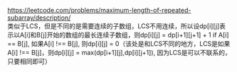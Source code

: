 https://leetcode.com/problems/maximum-length-of-repeated-subarray/description/  
类似于LCS，但是不同的是需要连续的子数组，LCS不用连续，所以设dp[i][j]表示以A[i]和B[j]开始的数组的最长连续子数组，则dp[i][j] = dp[i+1][j+1] + 1 if A[i] == B[j], 如果A[i] !== B[j], 则dp[i][j] = 0（该处是和LCS不同的地方，LCS是如果A[i] !== B[j]，则dp[i][j] = max(dp[i+1][j],dp[i][j+1]), 因为LCS是可以不联系的，只要相同即可）